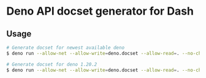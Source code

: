 # Deno API docset generator for Dash
## Usage
```bash
# Generate docset for newest available deno
$ deno run --allow-net --allow-write=deno.docset --allow-read=. --no-check main.ts

# Generate docset for deno 1.20.2
$ deno run --allow-net --allow-write=deno.docset --allow-read=. --no-check main.ts v1.20.2
```
